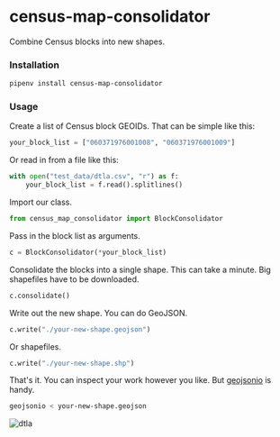 # census-map-consolidator

Combine Census blocks into new shapes.

### Installation

```bash
pipenv install census-map-consolidator
```

### Usage

Create a list of Census block GEOIDs. That can be simple like this:

```python
your_block_list = ["060371976001008", "060371976001009"]
```

Or read in from a file like this:

```python
with open("test_data/dtla.csv", "r") as f:
    your_block_list = f.read().splitlines()
```

Import our class.

```python
from census_map_consolidator import BlockConsolidator
```

Pass in the block list as arguments.

```python
c = BlockConsolidator(*your_block_list)
```

Consolidate the blocks into a single shape. This can take a minute. Big shapefiles have to be downloaded.

```python
c.consolidate()
```

Write out the new shape. You can do GeoJSON.

```python
c.write("./your-new-shape.geojson")
```

Or shapefiles.

```python
c.write("./your-new-shape.shp")
```

That's it. You can inspect your work however you like. But [geojsonio](https://github.com/mapbox/geojsonio-cli) is handy.

```bash
geojsonio < your-new-shape.geojson
```

![dtla](test_data/dtla.png)

